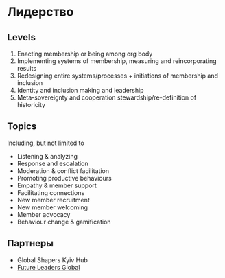 # Лидерство

## Levels

1. Enacting membership or being among org body
2. Implementing systems of membership, measuring and reincorporating results 
3. Redesigning entire systems/processes + initiations of membership and inclusion 
4. Identity and inclusion making and leadership 
5. Meta-sovereignty and cooperation stewardship/re-definition of historicity 

## Topics

Including, but not limited to

* Listening & analyzing
* Response and escalation
* Moderation & conflict facilitation
* Promoting productive behaviours
* Empathy & member support
* Facilitating connections
* New member recruitment
* New member welcoming
* Member advocacy
* Behaviour change & gamification

## Партнеры

* Global Shapers Kyiv Hub
* [Future Leaders Global](https://www.futureleadersglobal.com/)

